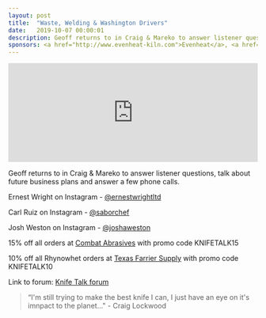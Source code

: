 ```yaml
---
layout: post
title:  "Waste, Welding & Washington Drivers"
date:   2019-10-07 00:00:01
description: Geoff returns to in Craig & Mareko to answer listener questions, talk about future business plans and answer a few phone calls. 
sponsors: <a href="http://www.evenheat-kiln.com">Evenheat</a>, <a href="http://www.combatabrasives.com">Combat Abrasives</a>, <a href="https://www.indasa-abrasives.com">IndasaUSA</a>, and <a href="http://www.texasfarriersupply.com">Texas Farrier Supply</a>.
---
```

                
<iframe height="200px" width="100%" frameborder="no" scrolling="no" seamless src="https://player.simplecast.com/73a6a609-9a34-464b-86b2-767316632aa6?dark=false"></iframe>

Geoff returns to in Craig & Mareko to answer listener questions, talk about future business plans and answer a few phone calls.        

            
  


Ernest Wright on Instagram - <a href="https://www.instagram.com/ernestwrightltd">@ernestwrightltd</a>

Carl Ruiz on Instagram - <a href="https://www.instagram.com/saborchef">@saborchef</a>

Josh Weston on Instagram - <a href="https://www.instagram.com/joshaweston">@joshaweston</a>









  
15% off all orders at  <a href="http://www.combatabrasives.com">Combat Abrasives</a> with promo code KNIFETALK15

10% off all Rhynowhet orders at  <a href="http://www.texasfarriersupply.com">Texas Farrier Supply</a> with promo code KNIFETALK10
 

   
  

Link to forum: <a href="http://forum.knifetalk.net">Knife Talk forum</a>




 


<blockquote class="largeQuote">“I'm still trying to make the best knife I can, I just have an eye on it's imnpact to the planet..." - Craig Lockwood</blockquote>



